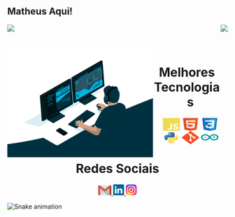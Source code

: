 ## Matheus Aqui!

<div>

<img  height="180em" src="https://github-readme-stats.vercel.app/api?username=matheuscantiere&show_icons=true&theme=transparent&include_all_commits=true&count_private=true"/>
  <img align="right" height="130em" src="https://github-readme-stats.vercel.app/api/top-langs/?username=ViniciusCastroo&layout=compact&langs_count=16&theme=transparent"/>
</div>
<br>

<div  align="center"> 
  <div style="display: inline_block"><br>
    <img align="left" height="250" alt="coding-time" src="code.gif">
    <h1 align="center">Melhores Tecnologias</h1>
  <img align="center" height="30" width="40" alt="js-icon"  src="https://raw.githubusercontent.com/devicons/devicon/master/icons/javascript/javascript-plain.svg">
  <img align="center" height="30" width="40" alt="html-icon" src="https://raw.githubusercontent.com/devicons/devicon/master/icons/html5/html5-original.svg">
  <img align="center" height="30" width="40" alt="css-icon" src="https://raw.githubusercontent.com/devicons/devicon/master/icons/css3/css3-original.svg">
  <img align="center" height="30" width="40" alt="python-icon" src="https://raw.githubusercontent.com/devicons/devicon/master/icons/python/python-original.svg">
  <img align="center" height="30" width="40" alt="git-icon" src="https://raw.githubusercontent.com/devicons/devicon/master/icons/git/git-original.svg">
  <img align="center" height="30" width="40" alt="arduino-icon" src="https://raw.githubusercontent.com/devicons/devicon/master/icons/arduino/arduino-original.svg">
   </div>


  <h1 align="center">Redes Sociais</h1>
    <a href = "mailto: matheus.cantieree@gmail.com">
      <img width="30" src="gmail.svg">
    </a>
    <a href = "https://www.linkedin.com/">
      <img width="25" src="linkedin.svg">
    </a>
    <a href = "https://www.instagram.com/matheus_cantiere/">
      <img width="25" src="instagram.png">
    </a>
</div>

![Snake animation](https://github.com/LuigiGF/LuigiGF/blob/output/github-contribution-grid-snake.svg)
